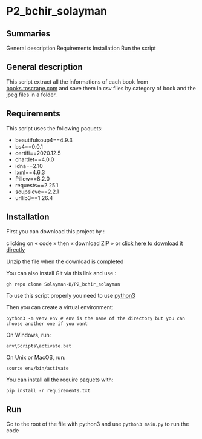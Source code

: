 # P2_bchir_solayman

Summaries
---------

General description
Requirements
Installation
Run the script

General description
-------------

This script extract all the informations of each book from [books.toscrape.com](http://books.toscrape.com/index.html) and save them in csv files by category of book and the jpeg files in a folder.

Requirements
---------

This script uses the following paquets:

* beautifulsoup4==4.9.3
* bs4==0.0.1
* certifi==2020.12.5
* chardet==4.0.0
* idna==2.10
* lxml==4.6.3
* Pillow==8.2.0
* requests==2.25.1
* soupsieve==2.2.1
* urllib3==1.26.4


Installation
------------

First you can download this project by :

clicking on « code » then « download ZIP »
or [click here to download it directly](https://github.com/Solayman-B/P2_bchir_solayman.git)

Unzip the file when the download is completed

You can also install Git via this link and use :

    gh repo clone Solayman-B/P2_bchir_solayman


To use this script properly you need to use [python3](https://www.python.org/downloads/)

Then you can create a virtual environment:

    python3 -m venv env # env is the name of the directory but you can choose another one if you want

On Windows, run:

    env\Scripts\activate.bat

On Unix or MacOS, run:

    source env/bin/activate

You can install all the require paquets with:

    pip install -r requirements.txt

Run
---

Go to the root of the file with python3 and use `python3 main.py` to run the code
